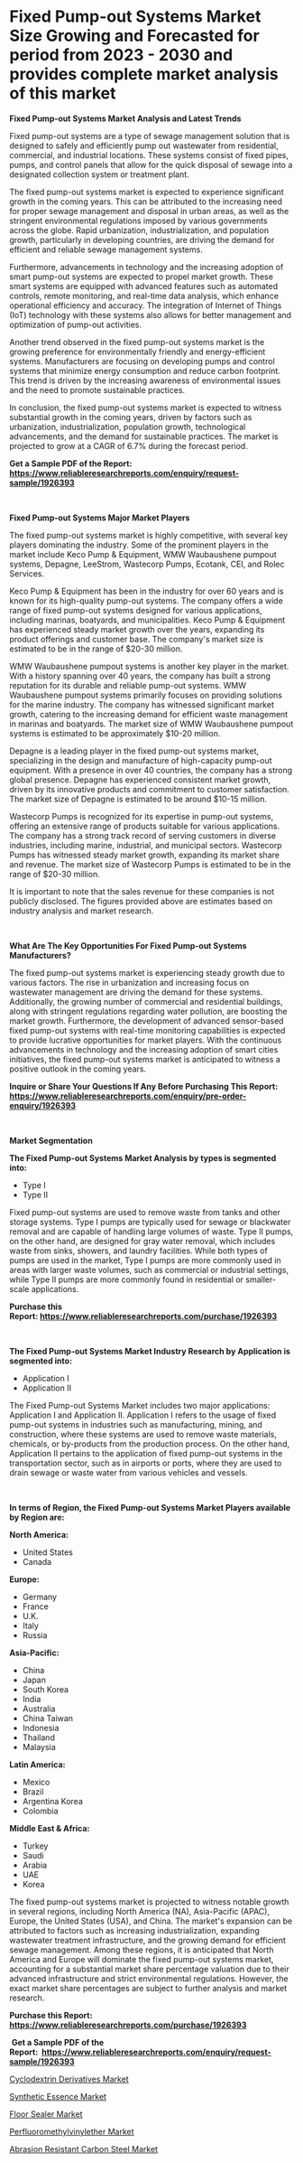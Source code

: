 <p><h1>Fixed Pump-out Systems Market Size Growing and Forecasted for period from 2023 - 2030 and provides complete market analysis of this market</h1></p><p><strong>Fixed Pump-out Systems Market Analysis and Latest Trends</strong></p>
<p><p>Fixed pump-out systems are a type of sewage management solution that is designed to safely and efficiently pump out wastewater from residential, commercial, and industrial locations. These systems consist of fixed pipes, pumps, and control panels that allow for the quick disposal of sewage into a designated collection system or treatment plant.</p><p>The fixed pump-out systems market is expected to experience significant growth in the coming years. This can be attributed to the increasing need for proper sewage management and disposal in urban areas, as well as the stringent environmental regulations imposed by various governments across the globe. Rapid urbanization, industrialization, and population growth, particularly in developing countries, are driving the demand for efficient and reliable sewage management systems.</p><p>Furthermore, advancements in technology and the increasing adoption of smart pump-out systems are expected to propel market growth. These smart systems are equipped with advanced features such as automated controls, remote monitoring, and real-time data analysis, which enhance operational efficiency and accuracy. The integration of Internet of Things (IoT) technology with these systems also allows for better management and optimization of pump-out activities.</p><p>Another trend observed in the fixed pump-out systems market is the growing preference for environmentally friendly and energy-efficient systems. Manufacturers are focusing on developing pumps and control systems that minimize energy consumption and reduce carbon footprint. This trend is driven by the increasing awareness of environmental issues and the need to promote sustainable practices.</p><p>In conclusion, the fixed pump-out systems market is expected to witness substantial growth in the coming years, driven by factors such as urbanization, industrialization, population growth, technological advancements, and the demand for sustainable practices. The market is projected to grow at a CAGR of 6.7% during the forecast period.</p></p>
<p><strong>Get a Sample PDF of the Report:&nbsp; <a href="https://www.reliableresearchreports.com/enquiry/request-sample/1926393">https://www.reliableresearchreports.com/enquiry/request-sample/1926393</a></strong></p>
<p>&nbsp;</p>
<p><strong>Fixed Pump-out Systems Major Market Players</strong></p>
<p><p>The fixed pump-out systems market is highly competitive, with several key players dominating the industry. Some of the prominent players in the market include Keco Pump & Equipment, WMW Waubaushene pumpout systems, Depagne, LeeStrom, Wastecorp Pumps, Ecotank, CEI, and Rolec Services.</p><p>Keco Pump & Equipment has been in the industry for over 60 years and is known for its high-quality pump-out systems. The company offers a wide range of fixed pump-out systems designed for various applications, including marinas, boatyards, and municipalities. Keco Pump & Equipment has experienced steady market growth over the years, expanding its product offerings and customer base. The company's market size is estimated to be in the range of $20-30 million.</p><p>WMW Waubaushene pumpout systems is another key player in the market. With a history spanning over 40 years, the company has built a strong reputation for its durable and reliable pump-out systems. WMW Waubaushene pumpout systems primarily focuses on providing solutions for the marine industry. The company has witnessed significant market growth, catering to the increasing demand for efficient waste management in marinas and boatyards. The market size of WMW Waubaushene pumpout systems is estimated to be approximately $10-20 million.</p><p>Depagne is a leading player in the fixed pump-out systems market, specializing in the design and manufacture of high-capacity pump-out equipment. With a presence in over 40 countries, the company has a strong global presence. Depagne has experienced consistent market growth, driven by its innovative products and commitment to customer satisfaction. The market size of Depagne is estimated to be around $10-15 million.</p><p>Wastecorp Pumps is recognized for its expertise in pump-out systems, offering an extensive range of products suitable for various applications. The company has a strong track record of serving customers in diverse industries, including marine, industrial, and municipal sectors. Wastecorp Pumps has witnessed steady market growth, expanding its market share and revenue. The market size of Wastecorp Pumps is estimated to be in the range of $20-30 million.</p><p>It is important to note that the sales revenue for these companies is not publicly disclosed. The figures provided above are estimates based on industry analysis and market research.</p></p>
<p>&nbsp;</p>
<p><strong>What Are The Key Opportunities For Fixed Pump-out Systems Manufacturers?</strong></p>
<p><p>The fixed pump-out systems market is experiencing steady growth due to various factors. The rise in urbanization and increasing focus on wastewater management are driving the demand for these systems. Additionally, the growing number of commercial and residential buildings, along with stringent regulations regarding water pollution, are boosting the market growth. Furthermore, the development of advanced sensor-based fixed pump-out systems with real-time monitoring capabilities is expected to provide lucrative opportunities for market players. With the continuous advancements in technology and the increasing adoption of smart cities initiatives, the fixed pump-out systems market is anticipated to witness a positive outlook in the coming years.</p></p>
<p><strong>Inquire or Share Your Questions If Any Before Purchasing This Report: <a href="https://www.reliableresearchreports.com/enquiry/pre-order-enquiry/1926393">https://www.reliableresearchreports.com/enquiry/pre-order-enquiry/1926393</a></strong></p>
<p>&nbsp;</p>
<p><strong>Market Segmentation</strong></p>
<p><strong>The Fixed Pump-out Systems Market Analysis by types is segmented into:</strong></p>
<p><ul><li>Type I</li><li>Type II</li></ul></p>
<p><p>Fixed pump-out systems are used to remove waste from tanks and other storage systems. Type I pumps are typically used for sewage or blackwater removal and are capable of handling large volumes of waste. Type II pumps, on the other hand, are designed for gray water removal, which includes waste from sinks, showers, and laundry facilities. While both types of pumps are used in the market, Type I pumps are more commonly used in areas with larger waste volumes, such as commercial or industrial settings, while Type II pumps are more commonly found in residential or smaller-scale applications.</p></p>
<p><strong>Purchase this Report:&nbsp;<a href="https://www.reliableresearchreports.com/purchase/1926393">https://www.reliableresearchreports.com/purchase/1926393</a></strong></p>
<p>&nbsp;</p>
<p><strong>The Fixed Pump-out Systems Market Industry Research by Application is segmented into:</strong></p>
<p><ul><li>Application I</li><li>Application II</li></ul></p>
<p><p>The Fixed Pump-out Systems Market includes two major applications: Application I and Application II. Application I refers to the usage of fixed pump-out systems in industries such as manufacturing, mining, and construction, where these systems are used to remove waste materials, chemicals, or by-products from the production process. On the other hand, Application II pertains to the application of fixed pump-out systems in the transportation sector, such as in airports or ports, where they are used to drain sewage or waste water from various vehicles and vessels.</p></p>
<p>&nbsp;</p>
<p><strong>In terms of Region, the Fixed Pump-out Systems Market Players available by Region are:</strong></p>
<p>
    <p> <strong> North America: </strong>
        <ul>
            <li>United States</li>
            <li>Canada</li>
        </ul>
        </p> 
    <p> <strong> Europe: </strong>
        <ul>
            <li>Germany</li>
            <li>France</li>
            <li>U.K.</li>
            <li>Italy</li>
            <li>Russia</li>
        </ul>
        </p> 
    <p> <strong> Asia-Pacific: </strong>
        <ul>
            <li>China</li>
            <li>Japan</li>
            <li>South Korea</li>
            <li>India</li>
            <li>Australia</li>
            <li>China Taiwan</li>
            <li>Indonesia</li>
            <li>Thailand</li>
            <li>Malaysia</li>
        </ul>
        </p> 
    <p> <strong> Latin America: </strong>
        <ul>
            <li>Mexico</li>
            <li>Brazil</li>
            <li>Argentina Korea</li>
            <li>Colombia</li>
        </ul>
        </p> 
    <p> <strong> Middle East & Africa: </strong>
        <ul>
            <li>Turkey</li>
            <li>Saudi</li>
            <li>Arabia</li>
            <li>UAE</li>
            <li>Korea</li>
        </ul>
    </p>
    </p>
<p><p>The fixed pump-out systems market is projected to witness notable growth in several regions, including North America (NA), Asia-Pacific (APAC), Europe, the United States (USA), and China. The market's expansion can be attributed to factors such as increasing industrialization, expanding wastewater treatment infrastructure, and the growing demand for efficient sewage management. Among these regions, it is anticipated that North America and Europe will dominate the fixed pump-out systems market, accounting for a substantial market share percentage valuation due to their advanced infrastructure and strict environmental regulations. However, the exact market share percentages are subject to further analysis and market research.</p></p>
<p><strong>Purchase this Report: <a href="https://www.reliableresearchreports.com/purchase/1926393">https://www.reliableresearchreports.com/purchase/1926393</a></strong></p>
<p>&nbsp;<strong>Get a Sample PDF of the Report:&nbsp;&nbsp;<a href="https://www.reliableresearchreports.com/enquiry/request-sample/1926393">https://www.reliableresearchreports.com/enquiry/request-sample/1926393</a></strong></p>
<p><strong></strong></p>
<p><p><a href="https://medium.com/@fire.honor.safe/cyclodextrin-derivatives-market-analysis-and-sze-forecasted-for-period-from-2023-to-2030-7fc3d158ec1f">Cyclodextrin Derivatives Market</a></p><p><a href="https://medium.com/@wall.see.write/synthetic-essence-market-size-market-outlook-and-market-forecast-2023-to-2030-2b7ae7f1cfaa">Synthetic Essence Market</a></p><p><a href="https://medium.com/@pair.holy.proof/floor-sealer-market-the-key-to-successful-business-strategy-forecast-till-2030-c4a78d85a4f9">Floor Sealer Market</a></p><p><a href="https://medium.com/@bank.build.unity/perfluoromethylvinylether-nbsp-market-focuses-on-market-share-size-and-projected-forecast-till-720ab6bbcf03">Perfluoromethylvinylether Market</a></p><p><a href="https://medium.com/@lap.snake.again/abrasion-resistant-carbon-steel-market-insights-into-market-cagr-market-trends-and-growth-3ee19cdd94c0">Abrasion Resistant Carbon Steel Market</a></p></p>